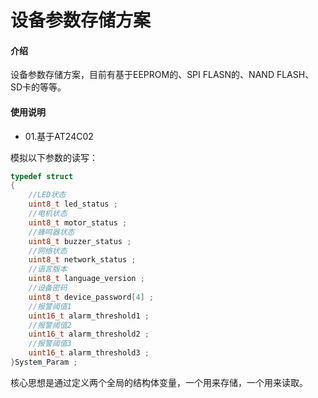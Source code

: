 # 设备参数存储方案

#### 介绍
设备参数存储方案，目前有基于EEPROM的、SPI FLASN的、NAND FLASH、SD卡的等等。

#### 使用说明

- 01.基于AT24C02

模拟以下参数的读写：

```c
typedef struct 
{
	//LED状态
	uint8_t led_status ;				
	//电机状态
	uint8_t motor_status ;
	//蜂鸣器状态
	uint8_t buzzer_status ;
	//网络状态
	uint8_t network_status ;
	//语言版本
	uint8_t language_version ;
	//设备密码
	uint8_t device_password[4] ;
	//报警阈值1
	uint16_t alarm_threshold1 ;
	//报警阈值2
	uint16_t alarm_threshold2 ;
	//报警阈值3
	uint16_t alarm_threshold3 ;
}System_Param ;
```

核心思想是通过定义两个全局的结构体变量，一个用来存储，一个用来读取。